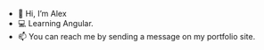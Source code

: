 - 👋 Hi, I’m Alex
- 💻 Learning Angular.
- 📫 You can reach me by sending a message on my portfolio site.
